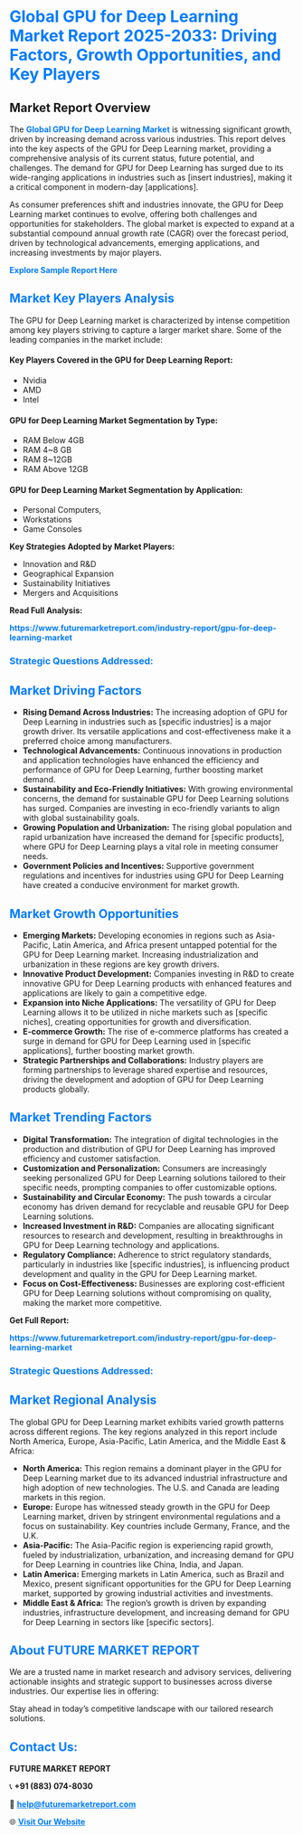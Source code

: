 <h1 style="color: #007BFF;">Global GPU for Deep Learning Market Report 2025-2033: Driving Factors, Growth Opportunities, and Key Players</h1>

<section id="overview">
<h2>Market Report Overview</h2>
<p>The <a href="https://www.futuremarketreport.com/industry-report/gpu-for-deep-learning-market" style="color: #007BFF; text-decoration: none;"><strong>Global GPU for Deep Learning Market</strong></a> is witnessing significant growth, driven by increasing demand across various industries. This report delves into the key aspects of the GPU for Deep Learning market, providing a comprehensive analysis of its current status, future potential, and challenges. The demand for GPU for Deep Learning has surged due to its wide-ranging applications in industries such as [insert industries], making it a critical component in modern-day [applications].</p>
<p>As consumer preferences shift and industries innovate, the GPU for Deep Learning market continues to evolve, offering both challenges and opportunities for stakeholders. The global market is expected to expand at a substantial compound annual growth rate (CAGR) over the forecast period, driven by technological advancements, emerging applications, and increasing investments by major players.</p>
</section>

<section id="overview">
<p><a href="https://www.futuremarketreport.com/request-sample/reportId=81823" style="color: #007BFF; text-decoration: none;"><strong>Explore Sample Report Here</strong></a></p>
</section>

<section id="key-players">
<h2 style="color: #007BFF;">Market Key Players Analysis</h2>
<p>The GPU for Deep Learning market is characterized by intense competition among key players striving to capture a larger market share. Some of the leading companies in the market include:</p>
<h4>Key Players Covered in the GPU for Deep Learning Report:</h4>
<ul><li>Nvidia</li><li>AMD</li><li>Intel</li></ul>
<h4>GPU for Deep Learning Market Segmentation by Type:</h4>
<ul><li>RAM Below 4GB</li><li>RAM 4~8 GB</li><li>RAM 8~12GB</li><li>RAM Above 12GB</li></ul>

<h4>GPU for Deep Learning Market Segmentation by Application:</h4>
<ul><li>Personal Computers,</li><li>Workstations</li><li>Game Consoles</li></ul>
<p><strong>Key Strategies Adopted by Market Players:</strong></p>
<ul>
<li>Innovation and R&D</li>
<li>Geographical Expansion</li>
<li>Sustainability Initiatives</li>
<li>Mergers and Acquisitions</li>
</ul>
</section>

<section>
<p><strong>Read Full Analysis: </strong></p><a href="https://www.futuremarketreport.com/industry-report/gpu-for-deep-learning-market" style="color: #007BFF; text-decoration: none;"><strong>https://www.futuremarketreport.com/industry-report/gpu-for-deep-learning-market</strong></a>
<h3 style="color: #007BFF;">Strategic Questions Addressed:</h3>
</section>

<section id="driving-factors">
<h2 style="color: #007BFF;">Market Driving Factors</h2>
<ul>
<li><strong>Rising Demand Across Industries:</strong> The increasing adoption of GPU for Deep Learning in industries such as [specific industries] is a major growth driver. Its versatile applications and cost-effectiveness make it a preferred choice among manufacturers.</li>
<li><strong>Technological Advancements:</strong> Continuous innovations in production and application technologies have enhanced the efficiency and performance of GPU for Deep Learning, further boosting market demand.</li>
<li><strong>Sustainability and Eco-Friendly Initiatives:</strong> With growing environmental concerns, the demand for sustainable GPU for Deep Learning solutions has surged. Companies are investing in eco-friendly variants to align with global sustainability goals.</li>
<li><strong>Growing Population and Urbanization:</strong> The rising global population and rapid urbanization have increased the demand for [specific products], where GPU for Deep Learning plays a vital role in meeting consumer needs.</li>
<li><strong>Government Policies and Incentives:</strong> Supportive government regulations and incentives for industries using GPU for Deep Learning have created a conducive environment for market growth.</li>
</ul>
</section>

<section id="growth-opportunities">
<h2 style="color: #007BFF;">Market Growth Opportunities</h2>
<ul>
<li><strong>Emerging Markets:</strong> Developing economies in regions such as Asia-Pacific, Latin America, and Africa present untapped potential for the GPU for Deep Learning market. Increasing industrialization and urbanization in these regions are key growth drivers.</li>
<li><strong>Innovative Product Development:</strong> Companies investing in R&D to create innovative GPU for Deep Learning products with enhanced features and applications are likely to gain a competitive edge.</li>
<li><strong>Expansion into Niche Applications:</strong> The versatility of GPU for Deep Learning allows it to be utilized in niche markets such as [specific niches], creating opportunities for growth and diversification.</li>
<li><strong>E-commerce Growth:</strong> The rise of e-commerce platforms has created a surge in demand for GPU for Deep Learning used in [specific applications], further boosting market growth.</li>
<li><strong>Strategic Partnerships and Collaborations:</strong> Industry players are forming partnerships to leverage shared expertise and resources, driving the development and adoption of GPU for Deep Learning products globally.</li>
</ul>
</section>

<section id="trending-factors">
<h2 style="color: #007BFF;">Market Trending Factors</h2>
<ul>
<li><strong>Digital Transformation:</strong> The integration of digital technologies in the production and distribution of GPU for Deep Learning has improved efficiency and customer satisfaction.</li>
<li><strong>Customization and Personalization:</strong> Consumers are increasingly seeking personalized GPU for Deep Learning solutions tailored to their specific needs, prompting companies to offer customizable options.</li>
<li><strong>Sustainability and Circular Economy:</strong> The push towards a circular economy has driven demand for recyclable and reusable GPU for Deep Learning solutions.</li>
<li><strong>Increased Investment in R&D:</strong> Companies are allocating significant resources to research and development, resulting in breakthroughs in GPU for Deep Learning technology and applications.</li>
<li><strong>Regulatory Compliance:</strong> Adherence to strict regulatory standards, particularly in industries like [specific industries], is influencing product development and quality in the GPU for Deep Learning market.</li>
<li><strong>Focus on Cost-Effectiveness:</strong> Businesses are exploring cost-efficient GPU for Deep Learning solutions without compromising on quality, making the market more competitive.</li>
</ul>
</section>

<section>
<p><strong>Get Full Report: </strong></p><a href="https://www.futuremarketreport.com/industry-report/gpu-for-deep-learning-market" style="color: #007BFF; text-decoration: none;"><strong>https://www.futuremarketreport.com/industry-report/gpu-for-deep-learning-market</strong></a>
<h3 style="color: #007BFF;">Strategic Questions Addressed:</h3>
</section>


<section id="regional-analysis">
<h2 style="color: #007BFF;">Market Regional Analysis</h2>
<p>The global GPU for Deep Learning market exhibits varied growth patterns across different regions. The key regions analyzed in this report include North America, Europe, Asia-Pacific, Latin America, and the Middle East & Africa:</p>
<ul>
<li><strong>North America:</strong> This region remains a dominant player in the GPU for Deep Learning market due to its advanced industrial infrastructure and high adoption of new technologies. The U.S. and Canada are leading markets in this region.</li>
<li><strong>Europe:</strong> Europe has witnessed steady growth in the GPU for Deep Learning market, driven by stringent environmental regulations and a focus on sustainability. Key countries include Germany, France, and the U.K.</li>
<li><strong>Asia-Pacific:</strong> The Asia-Pacific region is experiencing rapid growth, fueled by industrialization, urbanization, and increasing demand for GPU for Deep Learning in countries like China, India, and Japan.</li>
<li><strong>Latin America:</strong> Emerging markets in Latin America, such as Brazil and Mexico, present significant opportunities for the GPU for Deep Learning market, supported by growing industrial activities and investments.</li>
<li><strong>Middle East & Africa:</strong> The region’s growth is driven by expanding industries, infrastructure development, and increasing demand for GPU for Deep Learning in sectors like [specific sectors].</li>
</ul>
</section>

<footer>
<h2 style="color: #007BFF;">About FUTURE MARKET REPORT</h2>
<p>We are a trusted name in market research and advisory services, delivering actionable insights and strategic support to businesses across diverse industries. Our expertise lies in offering:</p>

<p>Stay ahead in today’s competitive landscape with our tailored research solutions.</p>

<h2 style="color: #007BFF;">Contact Us:</h2>
<p><strong>FUTURE MARKET REPORT</strong></p>
<p>📞 <strong>+91 (883) 074-8030</strong></p>
<p>📧 <strong><a href="mailto:help@futuremarketreport.com" style="color: #007BFF;">help@futuremarketreport.com</a></strong></p>
<p>🌐 <strong><a href="https://www.futuremarketreport.com/" style="color: #007BFF;">Visit Our Website</a></strong></p>
</footer>